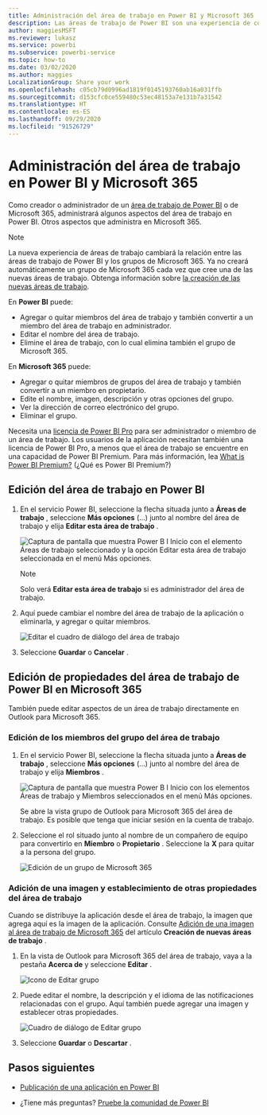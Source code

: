 ```yaml
---
title: Administración del área de trabajo en Power BI y Microsoft 365
description: Las áreas de trabajo de Power BI son una experiencia de colaboración basada en los grupos de Microsoft 365. Administre las áreas de trabajo en Power BI y también en Microsoft 365.
author: maggiesMSFT
ms.reviewer: lukasz
ms.service: powerbi
ms.subservice: powerbi-service
ms.topic: how-to
ms.date: 03/02/2020
ms.author: maggies
LocalizationGroup: Share your work
ms.openlocfilehash: c05cb79d0996ad1819f0145193760ab16a031ffb
ms.sourcegitcommit: d153cfc0ce559480c53ec48153a7e131b7a31542
ms.translationtype: HT
ms.contentlocale: es-ES
ms.lasthandoff: 09/29/2020
ms.locfileid: "91526729"
---
```

# <a name="manage-your-workspace-in-power-bi-and-microsoft-365"></a>Administración del área de trabajo en Power BI y Microsoft 365

Como creador o administrador de un [área de trabajo de Power BI](service-create-distribute-apps.md) o de Microsoft 365, administrará algunos aspectos del área de trabajo en Power BI. Otros aspectos que administra en Microsoft 365.

> [!NOTE]
> La nueva experiencia de áreas de trabajo cambiará la relación entre las áreas de trabajo de Power BI y los grupos de Microsoft 365. Ya no creará automáticamente un grupo de Microsoft 365 cada vez que cree una de las nuevas áreas de trabajo. Obtenga información sobre [la creación de las nuevas áreas de trabajo](service-create-the-new-workspaces.md).

En **Power BI** puede:

* Agregar o quitar miembros del área de trabajo y también convertir a un miembro del área de trabajo en administrador.
* Editar el nombre del área de trabajo.
* Elimine el área de trabajo, con lo cual elimina también el grupo de Microsoft 365.

En **Microsoft 365** puede:

* Agregar o quitar miembros de grupos del área de trabajo y también convertir a un miembro en propietario.
* Edite el nombre, imagen, descripción y otras opciones del grupo.
* Ver la dirección de correo electrónico del grupo.
* Eliminar el grupo.

Necesita una [licencia de Power BI Pro](../fundamentals/service-features-license-type.md) para ser administrador o miembro de un área de trabajo. Los usuarios de la aplicación necesitan también una licencia de Power BI Pro, a menos que el área de trabajo se encuentre en una capacidad de Power BI Premium. Para más información, lea [What is Power BI Premium?](../admin/service-premium-what-is.md) (¿Qué es Power BI Premium?)

## <a name="edit-your-workspace-in-power-bi"></a>Edición del área de trabajo en Power BI

1. En el servicio Power BI, seleccione la flecha situada junto a **Áreas de trabajo** , seleccione **Más opciones** (…) junto al nombre del área de trabajo y elija **Editar esta área de trabajo** .

   ![Captura de pantalla que muestra Power B I Inicio con el elemento Áreas de trabajo seleccionado y la opción Editar esta área de trabajo seleccionada en el menú Más opciones.](media/service-manage-app-workspace-in-power-bi-and-office-365/power-bi-app-ellipsis.png)

   > [!NOTE]
   > Solo verá **Editar esta área de trabajo** si es administrador del área de trabajo.

1. Aquí puede cambiar el nombre del área de trabajo de la aplicación o eliminarla, y agregar o quitar miembros.

   ![Editar el cuadro de diálogo del área de trabajo](media/service-manage-app-workspace-in-power-bi-and-office-365/power-bi-app-edit-workspace.png)

1. Seleccione **Guardar** o **Cancelar** .

## <a name="edit-power-bi-workspace-properties-in-microsoft-365"></a>Edición de propiedades del área de trabajo de Power BI en Microsoft 365

También puede editar aspectos de un área de trabajo directamente en Outlook para Microsoft 365.

### <a name="edit-the-members-of-the-workspace-group"></a>Edición de los miembros del grupo del área de trabajo

1. En el servicio Power BI, seleccione la flecha situada junto a **Áreas de trabajo** , seleccione **Más opciones** (...) junto al nombre del área de trabajo y elija **Miembros** .

   ![Captura de pantalla que muestra Power B I Inicio con los elementos Áreas de trabajo y Miembros seleccionados en el menú Más opciones.](media/service-manage-app-workspace-in-power-bi-and-office-365/power-bi-app-ellipsis-members.png)

   Se abre la vista grupo de Outlook para Microsoft 365 del área de trabajo. Es posible que tenga que iniciar sesión en la cuenta de trabajo.

1. Seleccione el rol situado junto al nombre de un compañero de equipo para convertirlo en **Miembro** o **Propietario** . Seleccione la **X** para quitar a la persona del grupo.

   ![Edición de un grupo de Microsoft 365](media/service-manage-app-workspace-in-power-bi-and-office-365/pbi_managegroupo365.png)

### <a name="add-an-image-and-set-other-workspace-properties"></a>Adición de una imagen y establecimiento de otras propiedades del área de trabajo

Cuando se distribuye la aplicación desde el área de trabajo, la imagen que agrega aquí es la imagen de la aplicación. Consulte [Adición de una imagen al área de trabajo de Microsoft 365](service-create-workspaces.md#add-an-image-to-your-microsoft-365-workspace-optional) del artículo **Creación de nuevas áreas de trabajo** .

1. En la vista de Outlook para Microsoft 365 del área de trabajo, vaya a la pestaña **Acerca de** y seleccione **Editar** .

    ![Icono de Editar grupo](media/service-manage-app-workspace-in-power-bi-and-office-365/pbi_editgroupo365.png)
1. Puede editar el nombre, la descripción y el idioma de las notificaciones relacionadas con el grupo. Aquí también puede agregar una imagen y establecer otras propiedades.

   ![Cuadro de diálogo de Editar grupo](media/service-manage-app-workspace-in-power-bi-and-office-365/pbi_editgrpo365dialog.png)

1. Seleccione **Guardar** o **Descartar** .

## <a name="next-steps"></a>Pasos siguientes

* [Publicación de una aplicación en Power BI](service-create-distribute-apps.md)

* ¿Tiene más preguntas? [Pruebe la comunidad de Power BI](https://community.powerbi.com/)
